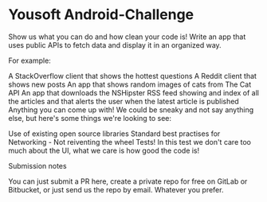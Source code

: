 Yousoft Android-Challenge
=========================

Show us what you can do and how clean your code is! Write an app that uses public APIs to fetch data and display it in an organized way.

For example:

A StackOverflow client that shows the hottest questions
A Reddit client that shows new posts
An app that shows random images of cats from The Cat API
An app that downloads the NSHipster RSS feed showing and index of all the articles and that alerts the user when the latest article is published
Anything you can come up with!
We could be sneaky and not say anything else, but here's some things we're looking to see:

Use of existing open source libraries
Standard best practises for Networking - Not reiventing the wheel
Tests!
In this test we don't care too much about the UI, what we care is how good the code is!

Submission notes

You can just submit a PR here, create a private repo for free on GitLab or Bitbucket, or just send us the repo by email. Whatever you prefer.
